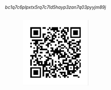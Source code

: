 <h6 align="center">bc1q7c6plpxtx5rq7c7ld5hayp3zan7q03pyyjm89j</h6>
<p align="center"><img src="https://github.com/ar563/donate-btc/raw/main/btc.png" alt="bitcoin" /></p>
